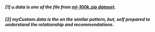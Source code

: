 ##### [1] u.data is one of the file from [ml-100k.zip dataset](https://grouplens.org/datasets/movielens/100k/).
  
##### [2] myCustom.data is the on the similar pattern, but, self prepared to understand the relationship and recommendations.
